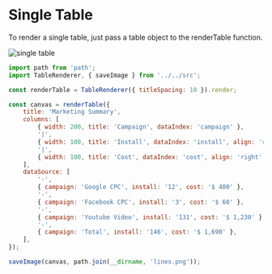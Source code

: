 # Single Table

To render a single table, just pass a table object to the renderTable function.

![single table](./single-table.png)

```javascript
import path from 'path';
import TableRenderer, { saveImage } from '../../src';

const renderTable = TableRenderer({ titleSpacing: 10 }).render;

const canvas = renderTable({
	title: 'Marketing Summary',
	columns: [
		{ width: 200, title: 'Campaign', dataIndex: 'campaign' },
		'|',
		{ width: 100, title: 'Install', dataIndex: 'install', align: 'right' },
		'|',
		{ width: 100, title: 'Cost', dataIndex: 'cost', align: 'right' },
	],
	dataSource: [
		'-',
		{ campaign: 'Google CPC', install: '12', cost: '$ 400' },
		'-',
		{ campaign: 'Facebook CPC', install: '3', cost: '$ 60' },
		'-',
		{ campaign: 'Youtube Video', install: '131', cost: '$ 1,230' },
		'-',
		{ campaign: 'Total', install: '146', cost: '$ 1,690' },
	],
});

saveImage(canvas, path.join(__dirname, 'lines.png'));
```
